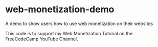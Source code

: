 # web-monetization-demo
A demo to show users how to use web monetization on their websites

This code is to support my Web Monetization Tutorial on the FreeCodeCamp YouTube Channel.
